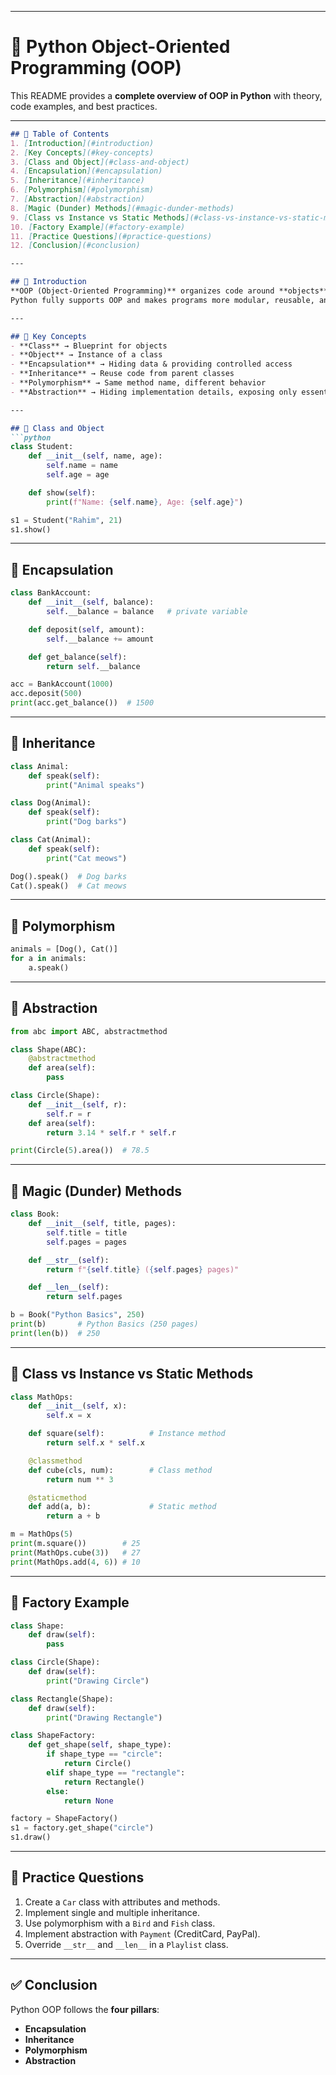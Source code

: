 
---
# 🐍 Python Object-Oriented Programming (OOP)

This README provides a **complete overview of OOP in Python** with theory, code examples, and best practices.

---
```markdown
## 📑 Table of Contents
1. [Introduction](#introduction)
2. [Key Concepts](#key-concepts)
3. [Class and Object](#class-and-object)
4. [Encapsulation](#encapsulation)
5. [Inheritance](#inheritance)
6. [Polymorphism](#polymorphism)
7. [Abstraction](#abstraction)
8. [Magic (Dunder) Methods](#magic-dunder-methods)
9. [Class vs Instance vs Static Methods](#class-vs-instance-vs-static-methods)
10. [Factory Example](#factory-example)
11. [Practice Questions](#practice-questions)
12. [Conclusion](#conclusion)

---

## 🔹 Introduction
**OOP (Object-Oriented Programming)** organizes code around **objects** and **classes**.  
Python fully supports OOP and makes programs more modular, reusable, and maintainable.

---

## 🔹 Key Concepts
- **Class** → Blueprint for objects  
- **Object** → Instance of a class  
- **Encapsulation** → Hiding data & providing controlled access  
- **Inheritance** → Reuse code from parent classes  
- **Polymorphism** → Same method name, different behavior  
- **Abstraction** → Hiding implementation details, exposing only essentials  

---

## 🔹 Class and Object
```python
class Student:
    def __init__(self, name, age):
        self.name = name
        self.age = age

    def show(self):
        print(f"Name: {self.name}, Age: {self.age}")

s1 = Student("Rahim", 21)
s1.show()
````

---

## 🔹 Encapsulation

```python
class BankAccount:
    def __init__(self, balance):
        self.__balance = balance   # private variable

    def deposit(self, amount):
        self.__balance += amount

    def get_balance(self):
        return self.__balance

acc = BankAccount(1000)
acc.deposit(500)
print(acc.get_balance())  # 1500
```

---

## 🔹 Inheritance

```python
class Animal:
    def speak(self):
        print("Animal speaks")

class Dog(Animal):
    def speak(self):
        print("Dog barks")

class Cat(Animal):
    def speak(self):
        print("Cat meows")

Dog().speak()  # Dog barks
Cat().speak()  # Cat meows
```

---

## 🔹 Polymorphism

```python
animals = [Dog(), Cat()]
for a in animals:
    a.speak()
```

---

## 🔹 Abstraction

```python
from abc import ABC, abstractmethod

class Shape(ABC):
    @abstractmethod
    def area(self):
        pass

class Circle(Shape):
    def __init__(self, r):
        self.r = r
    def area(self):
        return 3.14 * self.r * self.r

print(Circle(5).area())  # 78.5
```

---

## 🔹 Magic (Dunder) Methods

```python
class Book:
    def __init__(self, title, pages):
        self.title = title
        self.pages = pages

    def __str__(self):
        return f"{self.title} ({self.pages} pages)"

    def __len__(self):
        return self.pages

b = Book("Python Basics", 250)
print(b)       # Python Basics (250 pages)
print(len(b))  # 250
```

---

## 🔹 Class vs Instance vs Static Methods

```python
class MathOps:
    def __init__(self, x):
        self.x = x

    def square(self):          # Instance method
        return self.x * self.x

    @classmethod
    def cube(cls, num):        # Class method
        return num ** 3

    @staticmethod
    def add(a, b):             # Static method
        return a + b

m = MathOps(5)
print(m.square())        # 25
print(MathOps.cube(3))   # 27
print(MathOps.add(4, 6)) # 10
```

---

## 🔹 Factory Example

```python
class Shape:
    def draw(self):
        pass

class Circle(Shape):
    def draw(self):
        print("Drawing Circle")

class Rectangle(Shape):
    def draw(self):
        print("Drawing Rectangle")

class ShapeFactory:
    def get_shape(self, shape_type):
        if shape_type == "circle":
            return Circle()
        elif shape_type == "rectangle":
            return Rectangle()
        else:
            return None

factory = ShapeFactory()
s1 = factory.get_shape("circle")
s1.draw()
```

---

## 📝 Practice Questions

1. Create a `Car` class with attributes and methods.
2. Implement single and multiple inheritance.
3. Use polymorphism with a `Bird` and `Fish` class.
4. Implement abstraction with `Payment` (CreditCard, PayPal).
5. Override `__str__` and `__len__` in a `Playlist` class.

---

## ✅ Conclusion

Python OOP follows the **four pillars**:

* **Encapsulation**
* **Inheritance**
* **Polymorphism**
* **Abstraction**

